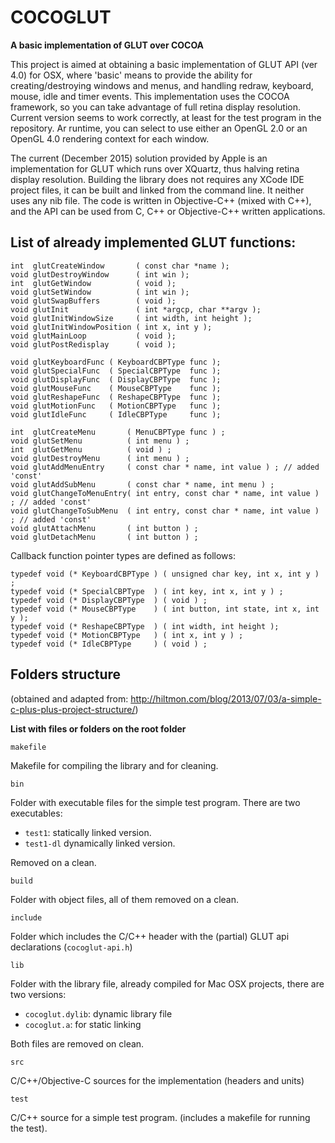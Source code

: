 # COCOGLUT
**A basic implementation of GLUT over COCOA**

This project is aimed at obtaining a basic implementation of GLUT API (ver 4.0) for OSX, where 'basic' means to provide the ability for creating/destroying windows and menus, and handling redraw, keyboard, mouse, idle and timer events. This implementation uses the COCOA framework, so you can take advantage of full retina display resolution. Current version seems to work correctly, at least for the test program in the repository. Ar runtime, you can select to use either an OpenGL 2.0 or an OpenGL 4.0 rendering context for each window.

The current (December 2015) solution provided by Apple is an implementation for GLUT which runs over XQuartz, thus halving retina display resolution. Building the library does not requires any XCode IDE project files, it can be built and linked from the command line. It neither uses any nib file. The code is written in Objective-C++ (mixed with C++), and the API can be used from C, C++ or Objective-C++ written applications.

## List of already implemented GLUT functions:


    int  glutCreateWindow       ( const char *name );
    void glutDestroyWindow      ( int win );
    int  glutGetWindow          ( void );
    void glutSetWindow          ( int win );
    void glutSwapBuffers        ( void );
    void glutInit               ( int *argcp, char **argv );
    void glutInitWindowSize     ( int width, int height );
    void glutInitWindowPosition ( int x, int y );
    void glutMainLoop           ( void );
    void glutPostRedisplay      ( void );

    void glutKeyboardFunc ( KeyboardCBPType func );
    void glutSpecialFunc  ( SpecialCBPType  func );
    void glutDisplayFunc  ( DisplayCBPType  func );
    void glutMouseFunc    ( MouseCBPType    func );
    void glutReshapeFunc  ( ReshapeCBPType  func );
    void glutMotionFunc   ( MotionCBPType   func );
    void glutIdleFunc     ( IdleCBPType     func );

    int  glutCreateMenu       ( MenuCBPType func ) ;
    void glutSetMenu          ( int menu ) ;
    int  glutGetMenu          ( void ) ;
    void glutDestroyMenu      ( int menu ) ;
    void glutAddMenuEntry     ( const char * name, int value ) ; // added 'const'
    void glutAddSubMenu       ( const char * name, int menu ) ;
    void glutChangeToMenuEntry( int entry, const char * name, int value ) ; // added 'const'
    void glutChangeToSubMenu  ( int entry, const char * name, int value ) ; // added 'const'
    void glutAttachMenu       ( int button ) ;
    void glutDetachMenu       ( int button ) ;

Callback function pointer types are defined as follows:

    typedef void (* KeyboardCBPType ) ( unsigned char key, int x, int y ) ;
    typedef void (* SpecialCBPType  ) ( int key, int x, int y ) ;
    typedef void (* DisplayCBPType  ) ( void ) ;
    typedef void (* MouseCBPType    ) ( int button, int state, int x, int y );
    typedef void (* ReshapeCBPType  ) ( int width, int height );
    typedef void (* MotionCBPType   ) ( int x, int y ) ;
    typedef void (* IdleCBPType     ) ( void ) ;

## Folders structure

(obtained and adapted from: http://hiltmon.com/blog/2013/07/03/a-simple-c-plus-plus-project-structure/)

**List with files or folders on the root folder**

`makefile`

Makefile for compiling the library and for cleaning.

`bin`     

Folder with executable files for the simple test program. There are two executables:

* `test1`: statically linked version.
* `test1-dl` dynamically linked version.

Removed on a clean.

`build`   

Folder with object files, all of them removed on a clean.

`include`  

Folder which includes the C/C++ header with the (partial) GLUT api declarations (`cocoglut-api.h`)

`lib`

Folder with the library file, already compiled for Mac OSX projects, there are two versions:

* `cocoglut.dylib`:  dynamic library file
* `cocoglut.a`: for static linking

Both files are removed on clean.

`src`

C/C++/Objective-C sources for the implementation (headers and units)

`test`

C/C++ source for a simple test program. (includes a makefile for running the test).
